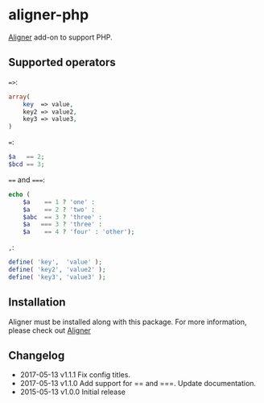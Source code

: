 # aligner-php

[Aligner](https://github.com/adrianlee44/atom-aligner) add-on to support PHP.

## Supported operators
`=>`:
```php
array(
    key  => value,
    key2 => value2,
    key3 => value3,
)
```
`=`:
```php
$a   == 2;
$bcd == 3;
```
`==` and `===`:
```php
echo (
    $a    == 1 ? 'one' :
    $a    == 2 ? 'two' :
    $abc  == 3 ? 'three' :
    $a   === 3 ? 'three' :
    $a    == 4 ? 'four' : 'other');
```
`,`:
```php
define( 'key',  'value' );
define( 'key2', 'value2' );
define( 'key3', 'value3' );
```

## Installation
Aligner must be installed along with this package. For more information, please check out [Aligner](https://github.com/adrianlee44/atom-aligner)

## Changelog
- 2017-05-13     v1.1.1     Fix config titles.
- 2017-05-13     v1.1.0     Add support for == and ===. Update documentation.
- 2015-05-13     v1.0.0     Initial release
